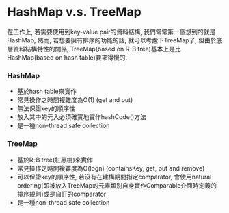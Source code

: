 # HashMap v.s. TreeMap

在工作上, 若需要使用到key-value pair的資料結構, 我們常常第一個想到的就是HashMap, 然而, 若想要擁有排序的功能的話, 就可以考慮下TreeMap了, 但由於底層資料結構特性的關係, TreeMap\(based on R-B tree\)基本上是比HashMap\(based on hash table\)要來得慢的.

### HashMap

* 基於hash table來實作
* 常見操作之時間複雜度為O\(1\) \(get and put\)
* 無法保證key的順序性
* 放入其中的元入必須確實地實作hashCode\(\)方法
* 是一種non-thread safe collection

### TreeMap

* 基於R-B tree\(紅黑樹\)來實作
* 常見操作之時間複雜度為O\(logn\) \(containsKey, get, put and remove\)
* 可以保證key的順序性, 若沒有在建構期間指定comparator, 會使用natural ordering\(即被放入TreeMap的元素類別自身實作Comparable介面時定義的排序規則\)或是自訂的comparator
* 是一種non-thread safe collection




